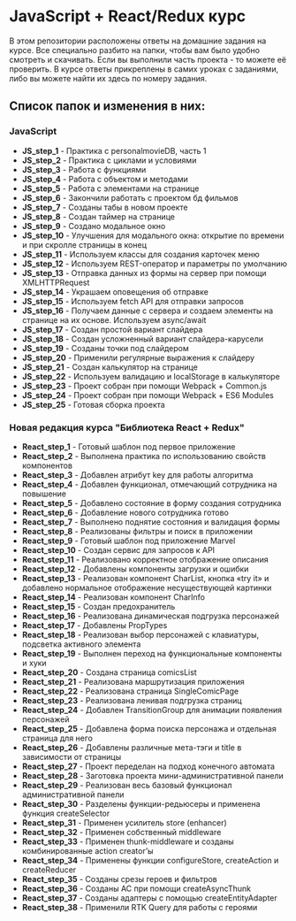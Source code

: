 # JavaScript + React/Redux курс

В этом репозитории расположены ответы на домашние задания на курсе. Все специально разбито на папки, чтобы вам было удобно смотреть и скачивать. Если вы выполнили часть проекта - то можете её проверить. 
В курсе ответы прикреплены в самих уроках с заданиями, либо вы можете найти их здесь по номеру задания.

## Список папок и изменения в них:

### JavaScript

* **JS_step_1** - Практика с personalmovieDB, часть 1
* **JS_step_2** - Практика с циклами и условиями
* **JS_step_3** - Работа с функциями
* **JS_step_4** - Работа с объектом и методами
* **JS_step_5** - Работа с элементами на странице
* **JS_step_6** - Закончили работать с проектом бд фильмов
* **JS_step_7** - Созданы табы в новом проекте
* **JS_step_8** - Создан таймер на странице
* **JS_step_9** - Создано модальное окно
* **JS_step_10** - Улучшения для модального окна: открытие по времени и при скролле страницы в конец
* **JS_step_11** - Используем классы для создания карточек меню
* **JS_step_12** - Используем REST-оператор и параметры по умолчанию
* **JS_step_13** - Отправка данных из формы на сервер при помощи XMLHTTPRequest
* **JS_step_14** - Украшаем оповещения об отправке
* **JS_step_15** - Используем fetch API для отправки запросов
* **JS_step_16** - Получаем данные с сервера и создаем элементы на странице на их основе. Используем async/await
* **JS_step_17** - Создан простой вариант слайдера
* **JS_step_18** - Создан усложненный вариант слайдера-карусели
* **JS_step_19** - Созданы точки под слайдером
* **JS_step_20** - Применили регулярные выражения к слайдеру
* **JS_step_21** - Создан калькулятор на странице
* **JS_step_22** - Используем валидацию и localStorage в калькуляторе
* **JS_step_23** - Проект собран при помощи Webpack + Common.js
* **JS_step_24** - Проект собран при помощи Webpack + ES6 Modules
* **JS_step_25** - Готовая сборка проекта

### Новая редакция курса "Библиотека React + Redux"

* **React_step_1** - Готовый шаблон под первое приложение
* **React_step_2** - Выполнена практика по использованию свойств компонентов
* **React_step_3** - Добавлен атрибут key для работы алгоритма
* **React_step_4** - Добавлен функционал, отмечающий сотрудника на повышение
* **React_step_5** - Добавлено состояние в форму создания сотрудника
* **React_step_6** - Добавление нового сотрудника готово
* **React_step_7** - Выполнено поднятие состояния и валидация формы
* **React_step_8** - Реализованы фильтры и поиск в приложении
* **React_step_9** - Готовый шаблон под приложение Marvel
* **React_step_10** - Создан сервис для запросов к API
* **React_step_11** - Реализовано корректное отображение описания
* **React_step_12** - Добавлены компоненты загрузки и ошибки
* **React_step_13** - Реализован компонент CharList, кнопка «try it» и добавлено нормальное отображение несуществующей картинки
* **React_step_14** - Реализован компонент CharInfo
* **React_step_15** - Создан предохранитель
* **React_step_16** - Реализована динамическая подгрузка персонажей
* **React_step_17** - Добавлены PropTypes
* **React_step_18** - Реализован выбор персонажей с клавиатуры, подсветка активного элемента
* **React_step_19** - Выполнен переход на функциональные компоненты и хуки
* **React_step_20** - Создана страница comicsList
* **React_step_21** - Реализована маршрутизация приложения
* **React_step_22** - Реализована страница SingleComicPage
* **React_step_23** - Реализована ленивая подгрузка страниц
* **React_step_24** - Добавлен TransitionGroup для анимации появления персонажей
* **React_step_25** - Добавлена форма поиска персонажа и отдельная страница для него
* **React_step_26** - Добавлены различные мета-тэги и title в зависимости от страницы
* **React_step_27** - Проект переделан на подход конечного автомата
* **React_step_28** - Заготовка проекта мини-административной панели
* **React_step_29** - Реализован весь базовый функционал административной панели
* **React_step_30** - Разделены функции-редьюсеры и применена функция createSelector
* **React_step_31** - Применен усилитель store (enhancer)
* **React_step_32** - Применен собственный middleware
* **React_step_33** - Применен thunk-middleware и созданы комбинированные action creator’ы 
* **React_step_34** - Применены функции configureStore, createAction и createReducer
* **React_step_35** - Созданы срезы героев и фильтров
* **React_step_36** - Созданы АС при помощи createAsyncThunk
* **React_step_37** - Созданы адаптеры с помощью createEntityAdapter
* **React_step_38** - Применили RTK Query для работы с героями